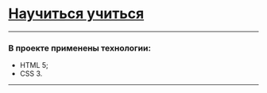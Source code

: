 # [Научиться учиться](https://Kventista.github.io/Learn_to_Learn/)

***
### В проекте применены технологии:
* HTML 5;
* CSS 3.
***
